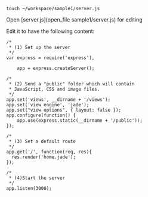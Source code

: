 ```
touch ~/workspace/sample1/server.js
```

Open [server.js](open_file sample1/server.js) for editing

Edit it to have the following content:
```
/*
 * (1) Set up the server
 */
var express = require('express'),

    app = express.createServer();

/*
 * (2) Send a "public" folder which will contain
 * JavaScript, CSS and image files.
 */
app.set('views', __dirname + '/views');
app.set('view engine', 'jade');
app.set("view options", { layout: false });
app.configure(function() {
    app.use(express.static(__dirname + '/public'));
});

/*
 * (3) Set a default route
 */
app.get('/', function(req, res){
  res.render('home.jade');
});

/*
 * (4)Start the server
 */
app.listen(3000);
```
